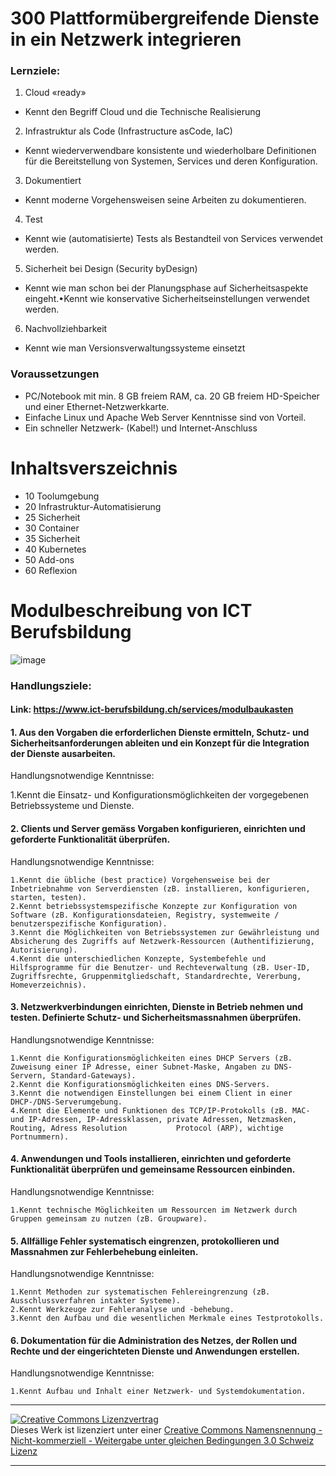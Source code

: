 # 300 Plattformübergreifende Dienste in ein Netzwerk integrieren

### Lernziele:
1. Cloud «ready» 
- Kennt den Begriff Cloud und die Technische Realisierung
2. Infrastruktur als Code (Infrastructure asCode, IaC)
- Kennt wiederverwendbare konsistente und wiederholbare Definitionen für die Bereitstellung von Systemen, Services und deren Konfiguration.
3. Dokumentiert
- Kennt moderne Vorgehensweisen seine Arbeiten zu dokumentieren.
4. Test
- Kennt wie (automatisierte) Tests als Bestandteil von Services verwendet werden.
5. Sicherheit bei Design (Security byDesign)
- Kennt wie man schon bei der Planungsphase auf Sicherheitsaspekte eingeht.•Kennt wie konservative Sicherheitseinstellungen verwendet werden.
6. Nachvollziehbarkeit
- Kennt wie man Versionsverwaltungssysteme einsetzt

### Voraussetzungen
- PC/Notebook mit min. 8 GB freiem RAM, ca. 20 GB freiem HD-Speicher und einer Ethernet-Netzwerkkarte.
- Einfache Linux und Apache Web Server Kenntnisse sind von Vorteil.
- Ein schneller Netzwerk- (Kabel!) und Internet-Anschluss

# Inhaltsverszeichnis
- 10 Toolumgebung 
- 20 Infrastruktur-Automatisierung
- 25 Sicherheit
- 30 Container
- 35 Sicherheit
- 40 Kubernetes
- 50 Add-ons
- 60 Reflexion

# Modulbeschreibung von ICT Berufsbildung

![image](https://user-images.githubusercontent.com/91592611/173011081-0e430333-7e36-4ded-be11-d9a49250ae7d.png)

### Handlungsziele:

#### Link: https://www.ict-berufsbildung.ch/services/modulbaukasten

#### 1. Aus den Vorgaben die erforderlichen Dienste ermitteln, Schutz- und Sicherheitsanforderungen ableiten und ein Konzept für die Integration der Dienste ausarbeiten.

Handlungsnotwendige Kenntnisse:

  1.Kennt die Einsatz- und Konfigurationsmöglichkeiten der vorgegebenen Betriebssysteme und Dienste.

#### 2. Clients und Server gemäss Vorgaben konfigurieren, einrichten und geforderte Funktionalität überprüfen.

Handlungsnotwendige Kenntnisse:

    1.Kennt die übliche (best practice) Vorgehensweise bei der Inbetriebnahme von Serverdiensten (zB. installieren, konfigurieren, starten, testen).                   
    2.Kennt betriebssystemspezifische Konzepte zur Konfiguration von Software (zB. Konfigurationsdateien, Registry, systemweite / benutzerspezifische Konfiguration).
    3.Kennt die Möglichkeiten von Betriebssystemen zur Gewährleistung und Absicherung des Zugriffs auf Netzwerk-Ressourcen (Authentifizierung, Autorisierung).
    4.Kennt die unterschiedlichen Konzepte, Systembefehle und Hilfsprogramme für die Benutzer- und Rechteverwaltung (zB. User-ID, Zugriffsrechte, Gruppenmitgliedschaft, Standardrechte, Vererbung, Homeverzeichnis).

#### 3. Netzwerkverbindungen einrichten, Dienste in Betrieb nehmen und testen. Definierte Schutz- und Sicherheitsmassnahmen überprüfen.

Handlungsnotwendige Kenntnisse:

    1.Kennt die Konfigurationsmöglichkeiten eines DHCP Servers (zB. Zuweisung einer IP Adresse, einer Subnet-Maske, Angaben zu DNS-Servern, Standard-Gateways).
    2.Kennt die Konfigurationsmöglichkeiten eines DNS-Servers.
    3.Kennt die notwendigen Einstellungen bei einem Client in einer DHCP-/DNS-Serverumgebung.
    4.Kennt die Elemente und Funktionen des TCP/IP-Protokolls (zB. MAC- und IP-Adressen, IP-Adressklassen, private Adressen, Netzmasken, Routing, Adress Resolution           Protocol (ARP), wichtige Portnummern).

#### 4. Anwendungen und Tools installieren, einrichten und geforderte Funktionalität überprüfen und gemeinsame Ressourcen einbinden.

Handlungsnotwendige Kenntnisse:

    1.Kennt technische Möglichkeiten um Ressourcen im Netzwerk durch Gruppen gemeinsam zu nutzen (zB. Groupware).

#### 5. Allfällige Fehler systematisch eingrenzen, protokollieren und Massnahmen zur Fehlerbehebung einleiten.

Handlungsnotwendige Kenntnisse:

    1.Kennt Methoden zur systematischen Fehlereingrenzung (zB. Ausschlussverfahren intakter Systeme).
    2.Kennt Werkzeuge zur Fehleranalyse und -behebung.
    3.Kennt den Aufbau und die wesentlichen Merkmale eines Testprotokolls.

#### 6. Dokumentation für die Administration des Netzes, der Rollen und Rechte und der eingerichteten Dienste und Anwendungen erstellen.

Handlungsnotwendige Kenntnisse:

    1.Kennt Aufbau und Inhalt einer Netzwerk- und Systemdokumentation.



- - -
<a rel="license" href="http://creativecommons.org/licenses/by-nc-sa/3.0/ch/"><img alt="Creative Commons Lizenzvertrag" style="border-width:0" src="https://i.creativecommons.org/l/by-nc-sa/3.0/ch/88x31.png" /></a><br />Dieses Werk ist lizenziert unter einer <a rel="license" href="http://creativecommons.org/licenses/by-nc-sa/3.0/ch/">Creative Commons Namensnennung - Nicht-kommerziell - Weitergabe unter gleichen Bedingungen 3.0 Schweiz Lizenz</a>

- - -
